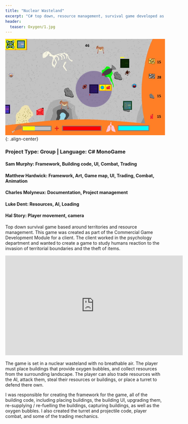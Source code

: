```yaml
---
title: "Nuclear Wasteland"
excerpt: "C# top down, resource management, survival game developed as a group"
header:
  teaser: Oxygen/1.jpg
---
```


![Action shot](/images/Oxygen/1.jpg){: .align-center}

### Project Type: Group | Language: C# MonoGame

#### Sam Murphy: Framework, Building code, UI, Combat, Trading

#### Matthew Hardwick: Framework, Art, Game map, UI, Trading, Combat, Animation

#### Charles Molyneux: Documentation, Project management 

#### Luke Dent: Resources, AI, Loading 

#### Hal Story: Player movement, camera

Top down survival game based around territories and resource management. This game was created as part of the Commercial Game Development Module for a client. The client worked in the psychology department and wanted to create a game to study humans reaction to the invasion of territorial boundaries and the theft of items.

<iframe width="560" height="315" src="https://www.youtube.com/embed/azfNVU91OlQ" frameborder="0" allowfullscreen></iframe>

The game is set in a nuclear wasteland with no breathable air. The player must place buildings that provide oxygen bubbles, and collect resources from the surrounding landscape. The player can also trade resources with the AI, attack them, steal their resources or buildings, or place a turret to defend there own.

I was responsible for creating the framework for the game, all of the building code, including placing buildings, the building UI, upgrading them, re-supplying / re-fuelling the buildings, capturing buildings, as well as the oxygen bubbles. I also created the turret and projectile code, player combat, and some of the trading mechanics.

